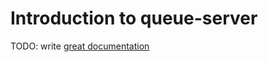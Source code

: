 # Introduction to queue-server

TODO: write [great documentation](http://jacobian.org/writing/what-to-write/)
